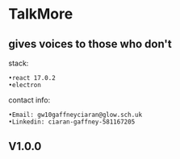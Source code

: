 # TalkMore

## gives voices to those who don't

stack:

```other
•react 17.0.2
•electron
```

contact info:

```other
•Email: gw10gaffneyciaran@glow.sch.uk 
•Linkedin: ciaran-gaffney-581167205
```

## V1.0.0
